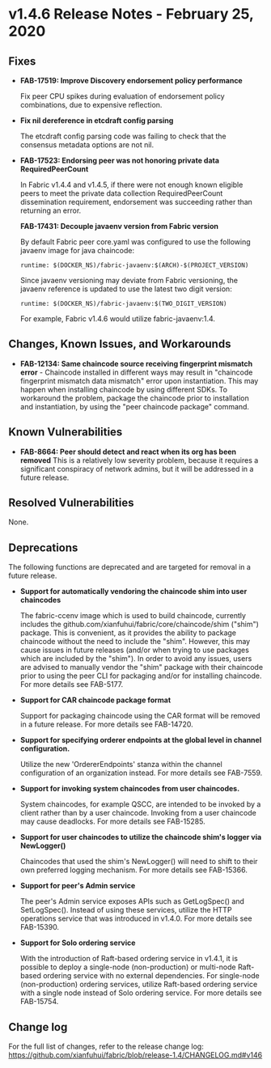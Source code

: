 v1.4.6 Release Notes - February 25, 2020
========================================

Fixes
-----

- **FAB-17519: Improve Discovery endorsement policy performance**

  Fix peer CPU spikes during evaluation of endorsement policy
  combinations, due to expensive reflection.

- **Fix nil dereference in etcdraft config parsing**

  The etcdraft config parsing code was failing to check that the consensus
  metadata options are not nil.

- **FAB-17523: Endorsing peer was not honoring private data RequiredPeerCount**

  In Fabric v1.4.4 and v1.4.5, if there were not enough known eligible
  peers to meet the private data collection RequiredPeerCount dissemination
  requirement, endorsement was succeeding rather than returning an error.

  **FAB-17431: Decouple javaenv version from Fabric version**

  By default Fabric peer core.yaml was configured to use the following javaenv
  image for java chaincode:

  `runtime: $(DOCKER_NS)/fabric-javaenv:$(ARCH)-$(PROJECT_VERSION)`

  Since javaenv versioning may deviate from Fabric versioning,
  the javaenv reference is updated to use the latest two digit version:

  `runtime: $(DOCKER_NS)/fabric-javaenv:$(TWO_DIGIT_VERSION)`

  For example, Fabric v1.4.6 would utilize fabric-javaenv:1.4.


Changes, Known Issues, and Workarounds
--------------------------------------

- **FAB-12134: Same chaincode source receiving fingerprint mismatch error** -
  Chaincode installed in different ways may result in "chaincode fingerprint
  mismatch data mismatch" error upon instantiation. This may happen when
  installing chaincode by using different SDKs. To workaround the problem,
  package the chaincode prior to installation and instantiation, by using
  the "peer chaincode package" command.


Known Vulnerabilities
---------------------

- **FAB-8664: Peer should detect and react when its org has been removed**
  This is a relatively low severity problem, because it requires a significant
  conspiracy of network admins, but it will be addressed in a future release.


Resolved Vulnerabilities
------------------------
None.


Deprecations
------------
The following functions are deprecated and are targeted for removal in a future release.

- **Support for automatically vendoring the chaincode shim into user chaincodes**

  The fabric-ccenv image which is used to build chaincode, currently includes
  the github.com/xianfuhui/fabric/core/chaincode/shim ("shim") package.
  This is convenient, as it provides the ability to package chaincode
  without the need to include the "shim". However, this may cause issues in future
  releases (and/or when trying to use packages which are included by the "shim").
  In order to avoid any issues, users are advised to manually vendor the "shim"
  package with their chaincode prior to using the peer CLI for packaging and/or
  for installing chaincode.
  For more details see FAB-5177.

- **Support for CAR chaincode package format**

  Support for packaging chaincode using the CAR format will be removed in
  a future release.
  For more details see FAB-14720.

- **Support for specifying orderer endpoints at the global level in channel configuration.**

  Utilize the new 'OrdererEndpoints' stanza within the channel configuration of
  an organization instead.
  For more details see FAB-7559.

- **Support for invoking system chaincodes from user chaincodes.**

  System chaincodes, for example QSCC, are intended to be invoked by
  a client rather than by a user chaincode. Invoking from a user chaincode
  may cause deadlocks.
  For more details see FAB-15285.

- **Support for user chaincodes to utilize the chaincode shim's logger via NewLogger()**

  Chaincodes that used the shim's NewLogger() will need to shift to their own preferred
  logging mechanism.
  For more details see FAB-15366.

- **Support for peer's Admin service**

  The peer's Admin service exposes APIs such as GetLogSpec() and SetLogSpec().
  Instead of using these services, utilize the HTTP operations service that was
  introduced in v1.4.0.
  For more details see FAB-15390.

- **Support for Solo ordering service**

  With the introduction of Raft-based ordering service in v1.4.1, it is possible
  to deploy a single-node (non-production) or multi-node
  Raft-based ordering service with no external dependencies.
  For single-node (non-production) ordering services, utilize Raft-based ordering
  service with a single node instead of Solo ordering service.
  For more details see FAB-15754.


Change log
----------
For the full list of changes, refer to the release change log:
https://github.com/xianfuhui/fabric/blob/release-1.4/CHANGELOG.md#v146
